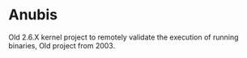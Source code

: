 # Anubis
Old 2.6.X kernel project to remotely validate the execution of running binaries, Old project from 2003.
